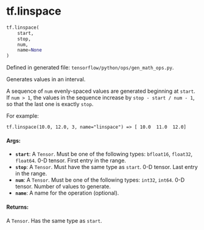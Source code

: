<div itemscope itemtype="http://developers.google.com/ReferenceObject">
<meta itemprop="name" content="tf.linspace" />
<meta itemprop="path" content="Stable" />
</div>

# tf.linspace

``` python
tf.linspace(
    start,
    stop,
    num,
    name=None
)
```



Defined in generated file: `tensorflow/python/ops/gen_math_ops.py`.

Generates values in an interval.

A sequence of `num` evenly-spaced values are generated beginning at `start`.
If `num > 1`, the values in the sequence increase by `stop - start / num - 1`,
so that the last one is exactly `stop`.

For example:

```
tf.linspace(10.0, 12.0, 3, name="linspace") => [ 10.0  11.0  12.0]
```

#### Args:

* <b>`start`</b>: A `Tensor`. Must be one of the following types: `bfloat16`, `float32`, `float64`.
    0-D tensor. First entry in the range.
* <b>`stop`</b>: A `Tensor`. Must have the same type as `start`.
    0-D tensor. Last entry in the range.
* <b>`num`</b>: A `Tensor`. Must be one of the following types: `int32`, `int64`.
    0-D tensor. Number of values to generate.
* <b>`name`</b>: A name for the operation (optional).


#### Returns:

A `Tensor`. Has the same type as `start`.